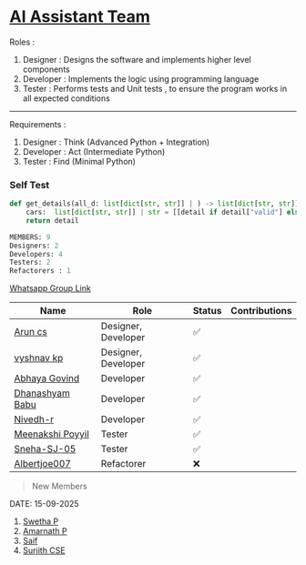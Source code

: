 # [AI Assistant Team](https://github.com/orgs/Embedded-Systems-GCEK/teams/ai-assistant-team)

Roles : 
1. Designer : Designs the software and implements higher level components
2. Developer : Implements the logic using programming language
3. Tester : Performs tests and Unit tests , to ensure the program works in all expected conditions 
---
Requirements :
1. Designer : Think (Advanced Python + Integration)
2. Developer : Act  (Intermediate Python)
3. Tester : Find (Minimal Python)

### Self Test 

```python
def get_details(all_d: list[dict[str, str]] | ) -> list[dict[str, str]]:
	cars:  list[dict[str, str]] | str = [[detail if detail["valid"] else {} for detail in all_d]]
	return detail
```



```sql
MEMBERS: 9
Designers: 2
Developers: 4
Testers: 2
Refactorers : 1 

```

[Whatsapp Group Link](https://chat.whatsapp.com/Ga3031FhGwwFcBlmVDQV36)

| Name                                                                                     | Role                | Status | Contributions |
| ---------------------------------------------------------------------------------------- | ------------------- | ------ | ------------- |
| [Arun cs](https://github.com/orgs/Embedded-Systems-GCEK/people/aruncs31s)                | Designer, Developer | ✅      |               |
| [vyshnav kp](https://github.com/orgs/Embedded-Systems-GCEK/people/vyshnav8486)           | Designer, Developer | ✅      |               |
| [Abhaya Govind](https://github.com/orgs/Embedded-Systems-GCEK/people/AbhayaGovind)       | Developer           | ✅      |               |
| [Dhanashyam Babu](https://github.com/orgs/Embedded-Systems-GCEK/people/dhanashyam18)     | Developer           | ✅      |               |
| [Nivedh-r](https://github.com/orgs/Embedded-Systems-GCEK/people/Nivedh-r)                | Developer           | ✅      |               |
| [Meenakshi Poyyil](https://github.com/orgs/Embedded-Systems-GCEK/people/MeenakshiPoyyil) | Tester              | ✅      |               |
| [Sneha-SJ-05](https://github.com/orgs/Embedded-Systems-GCEK/people/Sneha-SJ-05)          | Tester              | ✅      |               |
| [Albertjoe007](https://github.com/orgs/Embedded-Systems-GCEK/people/Albertjoe010)        | Refactorer          | ❌      |               |
> New Members 

DATE: 15-09-2025

1. [Swetha P](https://github.com/Swethap1991)
2. [Amarnath P](https://github.com/amarnath749)
3. [Saif](https://github.com/Saifali1256)
4. [Surjith CSE](https://github.comm/Surjith-ap)

